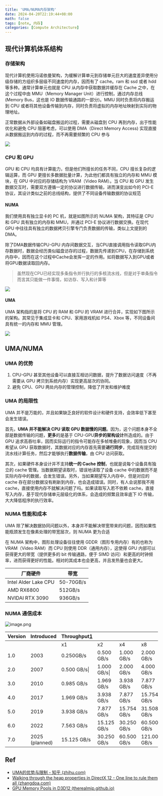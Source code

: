 ```yaml
---
title: 'UMA/NUMA内存架构'
date: 2024-04-20T22:19:44+08:00
math: false
tags: [note, 内存]
categories: [Compute Architecture]
---
```



## 现代计算机体系结构

### 存储架构

现代计算机使用冯诺依曼架构，为缓解计算单元到存储单元巨大的速度差异使用分级存储的方组织多层级不同速度的内存，因而有了 cache。ram 和 ssd 或者 hdd 等多种。通常计算单元也就是 CPU 从内存中获取数据并缓存在 Cache 之中，在这个过程中由 MMU（Memory Manager Unit）进行控制，通过内存总线 (Memory Bus，这也是 IO 数据传输通路的一部分)。MMU 同时负责将内存搬运到 CPU 或者将其他设备传输到内存，同时负责将虚拟的内存地址映射到实际的物理地址。

正常数据从外部设备如磁盘搬运的过程，需要从磁盘到 CPU 再到内存，出于性能优化和避免 CPU 阻塞考虑，可以使用 DMA（Direct Memory Access) 实现直接从数据搬运到内存的过程，而不再需要频繁的 CPU 参与

![](https://markdown-image-1302476306.cos.ap-nanjing.myqcloud.com/202404061758926.svg)

### CPU 和 GPU

GPU 和 CPU 均具有计算能力，但是他们所擅长的任务不同，CPU 擅长复杂的逻辑运算，而 GPU 更擅长多数据批量计算，为此他们都具有独立的内存和 MMU 模块，在 GPU 中对应的存储结构为 VRAM（Video RAM）。当 CPU 和 GPU 发生数据交互时，需要双方遵循一定的协议进行数据传输，进而演变出如今的 PCI-E 协议，其设计类似之前的总线结构，提供了不同设备传输数据的协议规范

#### NUMA

我们使用具有独立显卡的 PC 机，就是如图所示的 NUMA 架构，其特征是 CPU 和 GPU 具有独立的内存和 MMU，并通过 PCI-E 协议进行数据交换。在现代 GPU 中往往具有独立的数据拷贝引擎专门负责数据的传输，类似上文提到的 DMA。

除了DMA数据传输CPU-GPU 内存间数据交互，当CPU直接调用指令读取GPU内存数据时，数据会经历类似磁盘访存的过程，数据先传递到CPU，在存储到系统内存中，因而在这个过程中Cache会发挥一定的作用。如将数据写入到GPU或者将GPU数据读取回内存。

> 虽然现在CPU已经实现多条指令并行执行的多核流水线，但是对于单条指令而言其只能做一件事情，如访存、写入和计算等



![](https://markdown-image-1302476306.cos.ap-nanjing.myqcloud.com/202404061759340.svg)
#### UMA

UMA 架构指的是将 CPU 的 RAM 和 GPU 的 VRAM 进行合并，实现如下图所示的架构。其常见于集成显卡和 CPU、家用游戏机如 PS4、Xbox 等，不同设备间具有统一的内存和 MMU 管理。

![](https://markdown-image-1302476306.cos.ap-nanjing.myqcloud.com/202404061800744.svg)

## UMA/NUMA

### UMA 的优势

1. CPU-GPU 甚至其他设备可以直接互相访问数据，提升了数据访问速度（不再需要从 GPU 拷贝到系统内存）实现更高层次的协同。
2. 避免 CPU、GPU 两处内存的管理控制，降低了开发和维护难度

### UMA 的局限性

UMA 并不是万能的，并且如果缺乏良好的软件设计和硬件支持，会效率低下甚至会发生错误。

首先，**UMA 并不能解决 CPU 读取 GPU 数据慢的问题**。因为，这个问题本身不全部是数据传输的问题，**更多**的是基于 CPU-GPU**异步的架构设计**所造成的。由于 GPU 追求高吞吐率，因而实际运行的指令可能存在多帧堆叠的现象，因而当 CPU 希望从 GPU 获取数据时，其数据对应的内存首先需要**进行同步**，完成现有提交的流水线计算任务，然后才能够执行**数据传输**，由 CPU 访问获取。

其次，如果硬件本身设计并不支持**统一的 Cache 控制**，也就是说每个设备具有独立的 cache 管理。当数据期望读取时，错误地读取了设备 cache 中的数据而不是实际内存中的数据，会发生错误。另外，当如果期望写入内存中，但是对应的 cache 存在部分数据没有刷新到内存，也会造成错误。同时，有人会说那我不用 cache，直接使用内存不就解决问题了吗。如果读取写入若不依赖 cache，直接写入内存，基于现代存储单元层级化的体系，会造成的频繁且效率底下 IO 传输，大大降低程序的执行效率。

### NUMA 性能和成本

UMA 除了解决数据协同问题以外，本身并不能解决带宽带来的问题，因而如果性能瓶颈发生在像素处理的带宽层次，则 NUMA 更为合适

在 NUMA 架构中，图形处理设备往往使用 GDDR（图形专用内存）有的也称为 VRAM（Video RAM）而 CPU 则使用 DDR（通用内存），这使得 GPU 内部可以获得更大的带宽（提供更多的 bit 传输通路，便于 SIMD 访问）和更高的时钟频率，进而获得更好的性能。相对的其成本也会更高，并且发热量也会更大。

| 厂商硬件                 | 带宽        |
| -------------------- | --------- |
| Intel Alder Lake CPU | 50-70GB/s |
| AMD RX6800           | 512GB/s   |
| NVIDAI RTX 3090      | 936GB/s   |

### NUMA 通信成本

![image.png](https://markdown-image-1302476306.cos.ap-nanjing.myqcloud.com/202403301658225.png)

| Version | Introduced     | Throughput[1](https://en.wikipedia.org/wiki/PCI_Express#cite_note-throughput-55) |              |             |              |              |
| ------- | -------------- | -------------------------------------------------------------------------------- | ------------ | ----------- | ------------ | ------------ |
|         |                | x1                                                                               | x2           | x4          | x8           | x16          |
| 1.0     | 2003           | 0.250GB/s                                                                        | 0.500 GB/s   | 1.000 GB/s  | 2.000 GB/s   | 4.000 GB/s   |
| 2.0     | 2007           | 0.500 GB/s\|                                                                     | 1.000 GB/s\| | 2.000 GB/s  | 4.000 GB/s   | 8.000 GB/s   |
| 3.0     | 2010           | 0.985 GB/s                                                                       | 1.969 GB/s   | 3.938 GB/s  | 7.877 GB/s   | 15.754 GB/s  |
| 4.0     | 2017           | 1.969 GB/s                                                                       | 3.938 GB/s   | 7.877 GB/s  | 15.754 GB/s  | 31.508 GB/s  |
| 5.0     | 2019           | 3.938 GB/s                                                                       | 7.877 GB/s   | 15.754 GB/s | 31.508 GB/s  | 63.015 GB/s  |
| 6.0     | 2022           | 7.563 GB/s                                                                       | 15.125 GB/s  | 30.250 GB/s | 60.500 GB/s  | 121.000 GB/s |
| 7.0     | 2025 (planned) | 15.125 GB/s                                                                      | 30.250 GB/s  | 60.500 GB/s | 121.000 GB/s | 242.000 GB/s |

## Ref

- [UMA的优势与限制 - 知乎 (zhihu.com)](https://www.zhihu.com/column/p/22197994?refer=highwaytographics)
- [Walking through the heap properties in DirectX 12 - One line to rule them all (zhangdoa.com)](https://zhangdoa.com/walking-through-the-heap-properties-in-directx-12) 
- [GPU Memory Pools in D3D12 (therealmjp.github.io)](https://therealmjp.github.io/posts/gpu-memory-pool/)